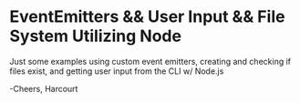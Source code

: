 # EventEmitters && User Input && File System Utilizing Node

Just some examples using custom event emitters, creating and checking if files exist, and getting user input from the CLI w/ Node.js

-Cheers,
Harcourt